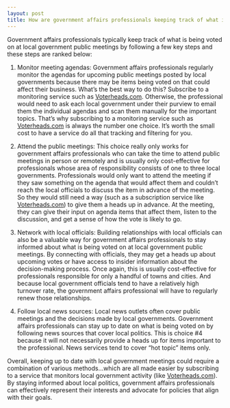 ```yaml
---
layout: post
title: How are government affairs professionals keeping track of what is being voted on at local government public meetings?
---
```


Government affairs professionals typically keep track of what is being voted on
at local government public meetings by following a few key steps and these
steps are ranked below:

1. Monitor meeting agendas: Government affairs professionals regularly monitor the
agendas for upcoming public meetings posted by local governments because there
may be items being voted on that could affect their business. What’s the best
way to do this? Subscribe to a monitoring service such as [Voterheads.com](https://www.voterheads.com).
Otherwise, the professional would need to ask each local government under their
purview to email them the individual agendas and scan them manually for the
important topics. That’s why subscribing to a monitoring service such as
[Voterheads.com](https://www.voterheads.com) is always the number one choice. It’s worth the small cost to
have a service do all that tracking and filtering for you.

1. Attend the public meetings: This choice really only works for government
affairs professionals who can take the time to attend public meetings in person
or remotely and is usually only cost-effective for professionals whose area of
responsibility consists of one to three local governments. Professionals would
only want to attend the meeting if they saw something on the agenda that would
affect them and couldn’t reach the local officials to discuss the item in
advance of the meeting. So they would still need a way (such as a subscription
service like [Voterheads.com](https://www.voterheads.com)) to give them a heads up in advance. At the
meeting, they can give their input on agenda items that affect them, listen to
the discussion, and get a sense of how the vote is likely to go.

1. Network with local officials: Building relationships with local officials can
also be a valuable way for government affairs professionals to stay informed
about what is being voted on at local government public meetings. By connecting
with officials, they may get a heads up about upcoming votes or have access to
insider information about the decision-making process. Once again, this is
usually cost-effective for professionals responsible for only a handful of
towns and cities. And because local government officials tend to have a
relatively high turnover rate, the government affairs professional will have to
regularly renew those relationships.

1. Follow local news sources: Local news outlets often cover public meetings and
the decisions made by local governments. Government affairs professionals can
stay up to date on what is being voted on by following news sources that cover
local politics. This is choice #4 because it will not necessarily provide a
heads up for items important to the professional. News services tend to cover
“hot topic” items only.

Overall, keeping up to date with local government meetings could require a
combination of various methods…which are all made easier by subscribing to a
service that monitors local government activity (like [Voterheads.com](https://www.voterheads.com)). By
staying informed about local politics, government affairs professionals can
effectively represent their interests and advocate for policies that align with
their goals.
